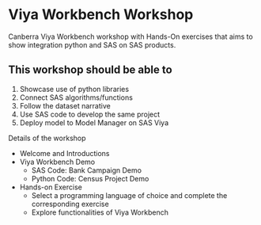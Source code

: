 # Viya Workbench Workshop
Canberra Viya Workbench workshop with Hands-On exercises that aims to show integration python and SAS on SAS products.

This workshop should be able to
- 
1. Showcase use of python libraries
2. Connect SAS algorithms/functions
3. Follow the dataset narrative
4. Use SAS code to develop the same project
5. Deploy model to Model Manager on SAS Viya

Details of the workshop

- Welcome and Introductions
- Viya Workbench Demo
    - SAS Code: Bank Campaign Demo
    - Python Code: Census Project Demo
- Hands-on Exercise
    - Select a programming language of choice and complete the corresponding exercise
    - Explore functionalities of Viya Workbench
